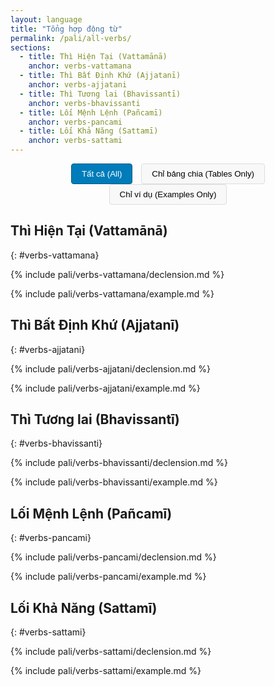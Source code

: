 ```yaml
---
layout: language
title: "Tổng hợp động từ"
permalink: /pali/all-verbs/
sections:
  - title: Thì Hiện Tại (Vattamānā)
    anchor: verbs-vattamana
  - title: Thì Bất Định Khứ (Ajjatanī)
    anchor: verbs-ajjatani
  - title: Thì Tương lai (Bhavissantī)
    anchor: verbs-bhavissanti
  - title: Lối Mệnh Lệnh (Pañcamī)
    anchor: verbs-pancami
  - title: Lối Khả Năng (Sattamī)
    anchor: verbs-sattami
---
```


<div class="filter-buttons">
  <button id="showAll" class="filter-btn active">Tất cả (All)</button>
  <button id="showTablesOnly" class="filter-btn">Chỉ bảng chia (Tables Only)</button>
  <button id="showVocabOnly" class="filter-btn">Chỉ ví dụ (Examples Only)</button>
</div>

## Thì Hiện Tại (Vattamānā)
{: #verbs-vattamana}

<div class="declension-content" markdown="1">

{% include pali/verbs-vattamana/declension.md %}

</div>

<div class="vocab-content" markdown="1">

{% include pali/verbs-vattamana/example.md %}

</div>

## Thì Bất Định Khứ (Ajjatanī)
{: #verbs-ajjatani}

<div class="declension-content" markdown="1">

{% include pali/verbs-ajjatani/declension.md %}

</div>

<div class="vocab-content" markdown="1">

{% include pali/verbs-ajjatani/example.md %}

</div>

## Thì Tương lai (Bhavissantī)
{: #verbs-bhavissanti}

<div class="declension-content" markdown="1">

{% include pali/verbs-bhavissanti/declension.md %}

</div>

<div class="vocab-content" markdown="1">

{% include pali/verbs-bhavissanti/example.md %}

</div>

## Lối Mệnh Lệnh (Pañcamī)
{: #verbs-pancami}

<div class="declension-content" markdown="1">

{% include pali/verbs-pancami/declension.md %}

</div>

<div class="vocab-content" markdown="1">

{% include pali/verbs-pancami/example.md %}

</div>

## Lối Khả Năng (Sattamī)
{: #verbs-sattami}

<div class="declension-content" markdown="1">

{% include pali/verbs-sattami/declension.md %}

</div>

<div class="vocab-content" markdown="1">

{% include pali/verbs-sattami/example.md %}

</div>

<style>
.filter-buttons {
  margin-bottom: 20px;
  text-align: center;
}

.filter-btn {
  padding: 8px 16px;
  margin: 0 5px;
  border: 1px solid #ddd;
  background: #f8f8f8;
  cursor: pointer;
  border-radius: 4px;
}

.filter-btn.active {
  background: #007cba;
  color: white;
  border-color: #005a87;
}

.hidden {
  display: none;
}
</style>

<script>
document.addEventListener('DOMContentLoaded', function() {
  const showAllBtn = document.getElementById('showAll');
  const showTablesBtn = document.getElementById('showTablesOnly');
  const showVocabBtn = document.getElementById('showVocabOnly');

  const declensionContent = document.querySelectorAll('.declension-content');
  const vocabContent = document.querySelectorAll('.vocab-content');

  function setActiveButton(activeBtn) {
    [showAllBtn, showTablesBtn, showVocabBtn].forEach(btn => {
      btn.classList.remove('active');
    });
    activeBtn.classList.add('active');
  }

  showAllBtn.addEventListener('click', function() {
    setActiveButton(this);
    declensionContent.forEach(el => el.classList.remove('hidden'));
    vocabContent.forEach(el => el.classList.remove('hidden'));
  });

  showTablesBtn.addEventListener('click', function() {
    setActiveButton(this);
    declensionContent.forEach(el => el.classList.remove('hidden'));
    vocabContent.forEach(el => el.classList.add('hidden'));
  });

  showVocabBtn.addEventListener('click', function() {
    setActiveButton(this);
    declensionContent.forEach(el => el.classList.add('hidden'));
    vocabContent.forEach(el => el.classList.remove('hidden'));
  });
});
</script>